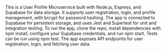 This is a User Profile Microservice built with Node.js, Express, and Supabase for data storage. It supports user registration, login, and profile management, with bcrypt for password hashing. The app is connected to Supabase for persistent storage, and uses Jest and Supertest for unit and integration testing. To run the app, clone the repo, install dependencies with npm install, configure your Supabase credentials, and run npm start. Tests can be run using npm test. The app exposes API endpoints for user registration, login, and fetching user data.